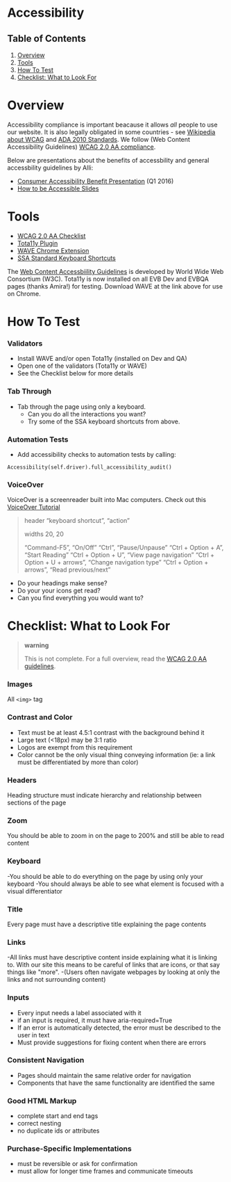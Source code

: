 Accessibility
=============

## Table of Contents

1. [Overview](#overview)
1. [Tools](#tools)
1. [How To Test](#how-to-test)
1. [Checklist: What to Look For](#Checklist-What-to-Look-For)

# Overview

Accessibility compliance is important beacause it allows *all* people to use our website. It is also legally obligated in some countries - see [Wikipedia about WCAG] and [ADA 2010 Standards]. We follow (Web Content Accessibility Guidelines) [WCAG 2.0 AA compliance].

Below are presentations about the benefits of accessbility and general accessbility guidelines by Alli:

-   [Consumer Accessibility Benefit Presentation] (Q1 2016)
-   [How to be Accessible Slides]

# Tools

-   [WCAG 2.0 AA Checklist][WCAG 2.0 AA compliance]
-   [Tota11y Plugin]
-   [WAVE Chrome Extension]
-   [SSA Standard Keyboard Shortcuts]

The [Web Content Accessbiility Guidelines] is developed by World Wide Web Consortium (W3C). Tota11y is now installed on all EVB Dev and EVBQA pages (thanks Amira!) for testing. Download WAVE at the link above for use on Chrome.

# How To Test

### Validators

-   Install WAVE and/or open Tota11y (installed on Dev and QA)
-   Open one of the validators (Tota11y or WAVE)
-   See the Checklist below for more details

### Tab Through

-   Tab through the page using only a keyboard.
    -   Can you do all the interactions you want?
    -   Try some of the SSA keyboard shortcuts from above.

### Automation Tests

-   Add accessibility checks to automation tests by calling:

``` sourceCode
Accessibility(self.driver).full_accessibility_audit()
```

### VoiceOver

VoiceOver is a screenreader built into Mac computers. Check out this [VoiceOver Tutorial]

> header
> “keyboard shortcut”, “action”
>
> widths
> 20, 20
>
> “Command-F5”, “On/Off” 
> “Ctrl”, “Pause/Unpause” 
> “Ctrl + Option + A”, “Start Reading” 
> “Ctrl + Option + U”, “View page navigation” 
> “Ctrl + Option + U + arrows”, “Change navigation type”
> “Ctrl + Option + arrows”, “Read previous/next”

-   Do your headings make sense?
-   Do your your icons get read?
-   Can you find everything you would want to?

# Checklist: What to Look For

> **warning**
>
> This is not complete. For a full overview, read the [WCAG 2.0 AA guidelines][WCAG 2.0 AA compliance].

### Images

All `<img>` tag

### Contrast and Color

 - Text must be at least 4.5:1 contrast with the background behind it
 - Large text (<18px) may be 3:1 ratio
 - Logos are exempt from this requirement
 - Color cannot be the only visual thing conveying information (ie: a link must be differentiated by more than color)

### Headers

 Heading structure must indicate hierarchy and relationship between sections of the page

### Zoom
 
 You should be able to zoom in on the page to 200% and still be able to read content

### Keyboard

 -You should be able to do everything on the page by using only your keyboard
 -You should always be able to see what element is focused with a visual differentiator

### Title

 Every page must have a descriptive title explaining the page contents

### Links

 -All links must have descriptive content inside explaining what it is linking to. With our site this means to be careful of links that are icons, or that say things like "more". 
 -(Users often navigate webpages by looking at only the links and not surrounding content)

### Inputs

 - Every input needs a label associated with it
 - if an input is required, it must have aria-required=True
 - If an error is automatically detected, the error must be described to the user in text
 - Must provide suggestions for fixing content when there are errors

### Consistent Navigation

 - Pages should maintain the same relative order for navigation
 - Components that have the same functionality are identified the same

### Good HTML Markup

 - complete start and end tags
 - correct nesting
 - no duplicate ids or attributes

### Purchase-Specific Implementations

 - must be reversible or ask for confirmation
 - must allow for longer time frames and communicate timeouts

  [Wikipedia about WCAG]: https://en.wikipedia.org/wiki/Web_Content_Accessibility_Guidelines#Legal_obligations
  [ADA 2010 Standards]: http://www.ada.gov/2010ADAstandards_index.htm
  [WCAG 2.0 AA compliance]: https://www.w3.org/WAI/WCAG20/quickref/?currentsidebar=%23col_customize&levels=aaa
  [Consumer Accessibility Benefit Presentation]: https://docs.google.com/a/eventbrite.com/presentation/d/1tfRxOJ1N6MAWLo6Mey2TSqFvpD5d1sOKm6ssYJNE5tA/edit?usp=sharing
  [How to be Accessible Slides]: http://slides.com/alacker/how-to-accessible#/
  [Tota11y Plugin]: http://khan.github.io/tota11y/
  [WAVE Chrome Extension]: http://wave.webaim.org/extension/
  [SSA Standard Keyboard Shortcuts]: https://www.ssa.gov/accessibility/keyboard_nav.html
  [Web Content Accessbiility Guidelines]: https://www.w3.org/WAI/intro/wcag
  [VoiceOver Tutorial]: http://webaim.org/articles/voiceover

